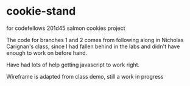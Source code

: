 # cookie-stand
for codefellows 201d45 salmon cookies project

The code for branches 1 and 2 comes from following along in Nicholas Carignan's class, since I had fallen behind in the labs and didn't have enough to work on before hand.

Have had lots of help getting javascript to work right.

Wireframe is adapted from class demo, still a work in progress